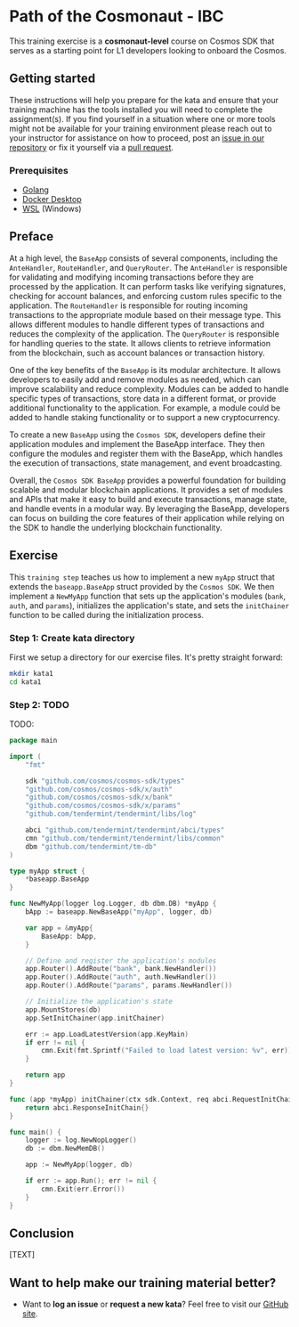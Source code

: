 Path of the Cosmonaut - IBC
======================================

This training exercise is a **cosmonaut-level** course on Cosmos SDK that serves as a starting point for L1 developers looking to onboard the Cosmos.

## Getting started
These instructions will help you prepare for the kata and ensure that your training machine has the tools installed you will need to complete the assignment(s). If you find yourself in a situation where one or more tools might not be available for your training environment please reach out to your instructor for assistance on how to proceed, post an [issue in our repository](https://github.com/classic-terra/dojo/issues) or fix it yourself via a [pull request](https://github.com/classic-terra/dojo/pulls).

### Prerequisites
* [Golang](https://go.dev/dl/)
* [Docker Desktop](https://www.docker.com/products/docker-desktop)
* [WSL](https://learn.microsoft.com/en-us/windows/wsl/install) (Windows)

## Preface
At a high level, the `BaseApp` consists of several components, including the `AnteHandler`, `RouteHandler`, and `QueryRouter`. The `AnteHandler` is responsible for validating and modifying incoming transactions before they are processed by the application. It can perform tasks like verifying signatures, checking for account balances, and enforcing custom rules specific to the application. The `RouteHandler` is responsible for routing incoming transactions to the appropriate module based on their message type. This allows different modules to handle different types of transactions and reduces the complexity of the application. The `QueryRouter` is responsible for handling queries to the state. It allows clients to retrieve information from the blockchain, such as account balances or transaction history.

One of the key benefits of the `BaseApp` is its modular architecture. It allows developers to easily add and remove modules as needed, which can improve scalability and reduce complexity. Modules can be added to handle specific types of transactions, store data in a different format, or provide additional functionality to the application. For example, a module could be added to handle staking functionality or to support a new cryptocurrency.

To create a new `BaseApp` using the `Cosmos SDK`, developers define their application modules and implement the BaseApp interface. They then configure the modules and register them with the BaseApp, which handles the execution of transactions, state management, and event broadcasting.

Overall, the `Cosmos SDK BaseApp` provides a powerful foundation for building scalable and modular blockchain applications. It provides a set of modules and APIs that make it easy to build and execute transactions, manage state, and handle events in a modular way. By leveraging the BaseApp, developers can focus on building the core features of their application while relying on the SDK to handle the underlying blockchain functionality.

## Exercise
This `training step` teaches us how to implement a new `myApp` struct that extends the `baseapp.BaseApp` struct provided by the `Cosmos SDK`. We then implement a `NewMyApp` function that sets up the application's modules (`bank`, `auth`, and `params`), initializes the application's state, and sets the `initChainer` function to be called during the initialization process.

### Step 1: Create kata directory
First we setup a directory for our exercise files. It's pretty straight forward:

```bash
mkdir kata1
cd kata1
```

### Step 2: TODO
TODO:

```go
package main

import (
	"fmt"

	sdk "github.com/cosmos/cosmos-sdk/types"
	"github.com/cosmos/cosmos-sdk/x/auth"
	"github.com/cosmos/cosmos-sdk/x/bank"
	"github.com/cosmos/cosmos-sdk/x/params"
	"github.com/tendermint/tendermint/libs/log"

	abci "github.com/tendermint/tendermint/abci/types"
	cmn "github.com/tendermint/tendermint/libs/common"
	dbm "github.com/tendermint/tm-db"
)

type myApp struct {
	*baseapp.BaseApp
}

func NewMyApp(logger log.Logger, db dbm.DB) *myApp {
	bApp := baseapp.NewBaseApp("myApp", logger, db)

	var app = &myApp{
		BaseApp: bApp,
	}

	// Define and register the application's modules
	app.Router().AddRoute("bank", bank.NewHandler())
	app.Router().AddRoute("auth", auth.NewHandler())
	app.Router().AddRoute("params", params.NewHandler())

	// Initialize the application's state
	app.MountStores(db)
	app.SetInitChainer(app.initChainer)

	err := app.LoadLatestVersion(app.KeyMain)
	if err != nil {
		cmn.Exit(fmt.Sprintf("Failed to load latest version: %v", err))
	}

	return app
}

func (app *myApp) initChainer(ctx sdk.Context, req abci.RequestInitChain) abci.ResponseInitChain {
	return abci.ResponseInitChain{}
}

func main() {
	logger := log.NewNopLogger()
	db := dbm.NewMemDB()

	app := NewMyApp(logger, db)

	if err := app.Run(); err != nil {
		cmn.Exit(err.Error())
	}
}
```

## Conclusion
[TEXT]

## Want to help make our training material better?
 * Want to **log an issue** or **request a new kata**? Feel free to visit our [GitHub site](https://github.com/classic-terra/dojo/issues).
 